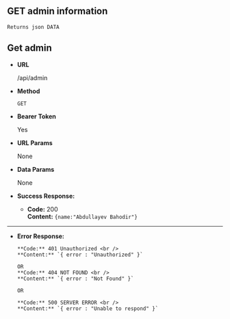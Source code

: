 **GET admin information**
----
    Returns json DATA

## Get admin

* **URL**

  /api/admin

* **Method**

  `GET`

* **Bearer Token**

  Yes

* **URL Params**

  None


* **Data Params**

  None


* **Success Response:**

    * **Code:** 200 <br/>
      **Content:**
      `{name:"Abdullayev Bahodir"}`<br/>

  
----

* **Error Response:**


      **Code:** 401 Unauthorized <br />
      **Content:** `{ error : "Unauthorized" }`

      OR
      **Code:** 404 NOT FOUND <br />
      **Content:** `{ error : "Not Found" }`

      OR

      **Code:** 500 SERVER ERROR <br />
      **Content:** `{ error : "Unable to respond" }`

